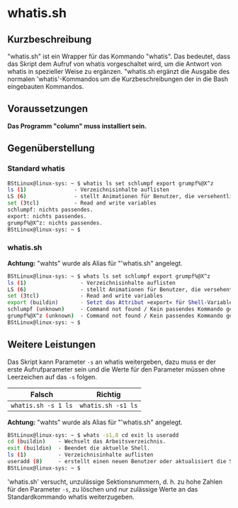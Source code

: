# whatis.sh #

## Kurzbeschreibung ##

"whatis.sh" ist ein Wrapper für das Kommando "whatis". Das bedeutet, dass das Skript dem Aufruf von whatis vorgeschaltet wird, um die Antwort von whatis in spezieller Weise zu ergänzen. "whatis.sh ergänzt die Ausgabe des normalen 'whatis'-Kommandos um die Kurzbeschreibungen der in die Bash eingebauten Kommandos.

## Voraussetzungen ##

**Das Programm "column" muss installiert sein.**

## Gegenüberstellung ##

### Standard whatis ###
```bash
BStLinux@linux-sys: ~ $ whatis ls set schlumpf export grumpf%@X^z
ls (1)               - Verzeichnisinhalte auflisten
LS (6)               - stellt Animationen für Benutzer, die versehentlich LS...
set (3tcl)           - Read and write variables
schlumpf: nichts passendes.
export: nichts passendes.
grumpf%@X^z: nichts passendes.
BStLinux@linux-sys: ~ $ 
```

### whatis.sh ###
**Achtung:** "wahts" wurde als Alias für "'whatis.sh" angelegt. 

```bash
BStLinux@linux-sys: ~ $ whats ls set schlumpf export grumpf%@X^z
ls (1)                 - Verzeichnisinhalte auflisten
LS (6)                 - stellt Animationen für Benutzer, die versehentlich LS...
set (3tcl)             - Read and write variables
export (buildin)       - Setzt das Attribut »export« für Shell-Variablen.
schlumpf (unknown)     - Command not found / Kein passendes Kommando gefunden
grumpf%@X^z (unknown)  - Command not found / Kein passendes Kommando gefunden
BStLinux@linux-sys: ~ $  
```

## Weitere Leistungen ##

Das Skript kann Parameter `-s` an whatis weitergeben, dazu muss er der erste Aufrufparameter sein und die Werte für den Parameter müssen ohne Leerzeichen auf das `-s` folgen.

| Falsch              | Richtig            |
| ------------------- | ------------------ |
| `whatis.sh -s 1 ls` | `whatis.sh -s1 ls` |

**Achtung:** "wahts" wurde als Alias für "'whatis.sh" angelegt. 

```bash
BStLinux@linux-sys: ~ $ whats -s1,8 cd exit ls useradd
cd (buildin)    - Wechselt das Arbeitsverzeichnis.
exit (buildin)  - Beendet die aktuelle Shell.
ls (1)          - Verzeichnisinhalte auflisten
useradd (8)     - erstellt einen neuen Benutzer oder aktualisiert die St...
BStLinux@linux-sys: ~ $
```

'whatis.sh' versucht, unzulässige Sektionsnummern, d. h. zu hohe Zahlen für den Parameter `-s`, zu löschen und nur zulässige Werte an das Standardkommando whatis weiterzugeben.  

